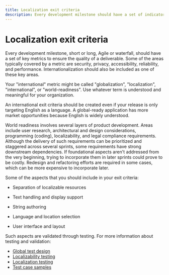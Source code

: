 ```yaml
---
title: Localization exit criteria
description: Every development milestone should have a set of indicators for key areas to ensure quality. This article suggests ways of defining localization exit criteria for these milestones.
---
```


# Localization exit criteria

Every development milestone, short or long, Agile or waterfall, should have a set of key metrics to ensure the quality of a deliverable.
Some of the areas typically covered by a metric are security, privacy, accessibility, reliability, and performance.
Internationalization should also be included as one of these key areas.

Your "international" metric might be called "globalization", "localization", "international", or "world-readiness".
Use whatever term is understood and meaningful for your organization.

An international exit criteria should be created even if your release is only targeting English as a language.
A global-ready application has more market opportunities because English is widely understood.

World readiness involves several layers of product development.
Areas include user research, architectural and design considerations, programming (coding), localizability, and legal compliance requirements.
Although the delivery of such requirements can be prioritized and staggered across several sprints, some requirements have strong downstream dependencies.
If foundational aspects aren't addressed from the very beginning, trying to incorporate them in later sprints could prove to be costly.
Redesign and refactoring efforts are required in some cases, which can be more expensive to incorporate later.

Some of the aspects that you should include in your exit criteria:

- Separation of localizable resources

- Text handling and display support

- String authoring

- Language and location selection

- User interface and layout

Such aspects are validated through testing.
For more information about testing and validation:

- [Global test design](../testing/globalization-of-the-test.md)
- [Localizability testing](../testing/localizability-testing.md)
- [Localization testing](../testing/localization-testing.md)
- [Test case samples](../testing/sample-international-test-cases.md)
